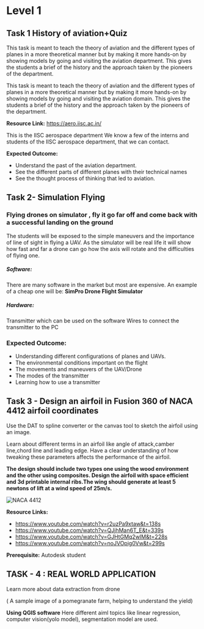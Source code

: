 # Level 1
## Task 1 History of aviation+Quiz
This task is meant to teach the theory of aviation and the different types of planes in a more theoretical manner but by making it more hands-on by showing models by going and visiting the aviation department. This gives the students a brief of the history and the approach taken by the pioneers of the department.

This task is meant to teach the theory of aviation and the different types of planes in a more theoretical manner but by making it more hands-on by showing models by going and visiting the aviation domain. This gives the students a brief of the history and the approach taken by the pioneers of the department.

**Resource Link:**
https://aero.iisc.ac.in/ 

This is the IISC aerospace department 
We know a few of the interns and students of the IISC aerospace department, that we can contact.

**Expected Outcome:**
* Understand the past of the aviation department.
* See the different parts of different planes with their technical names
* See the thought process of thinking that led to aviation.

## Task 2- Simulation Flying 
### Flying drones on simulator , fly it go far off and come back with a successful landing on the ground
The students will be exposed to the simple maneuvers and the importance of line of sight in flying a UAV. As the simulator will be real life it will show how fast and far a drone can go how the axis will rotate and the difficulties of flying one.

##### Software:
There are many software in the market but most are expensive. An example of a cheap one will be:
**SimPro Drone Flight Simulator**

##### Hardware:
Transmitter which can be used on the software
Wires to connect the transmitter to the PC

### Expected Outcome:
* Understanding different configurations of planes and UAVs.
* The environmental conditions important on the flight
* The movements and maneuvers of the UAV/Drone
* The modes of the transmitter 
* Learning how to use a transmitter


## Task 3 - Design an airfoil in Fusion 360 of NACA 4412 airfoil coordinates

Use the DAT to spline converter or the canvas tool to sketch the airfoil using an image.


Learn about different terms in an airfoil like angle of attack,camber line,chord line and leading edge. Have a clear understanding of how tweaking these parameters affects the performance of the airfoil.


**The design should include two types one using the wood environment and the other using composites. Design the airfoil with space efficient and 3d printable internal ribs.The wing should generate at least 5 newtons of lift at a wind speed of 25m/s.**
 
 ![NACA 4412](https://encrypted-tbn0.gstatic.com/images?q=tbn:ANd9GcR5EhJfEICWzs2uJv0GOVpJvTyYN7rZdXvctg&s)

**Resource Links:**
* https://www.youtube.com/watch?v=r2uzPa9xtaw&t=138s
* https://www.youtube.com/watch?v=QJjhMan6T_E&t=339s
* https://www.youtube.com/watch?v=GJHtGMq2wIM&t=228s
* https://www.youtube.com/watch?v=noJVOpig0Vw&t=299s

**Prerequisite:** Autodesk student 

## TASK - 4 : REAL WORLD APPLICATION
Learn more about data extraction from drone

( A sample image of a pomegranate farm, helping to understand the yield)

**Using QGIS software**
Here different aiml topics like linear regression, computer vision(yolo model), segmentation model are used.  
